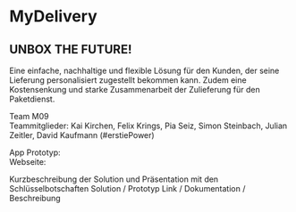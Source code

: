 <h1>MyDelivery</h1>

<h2>UNBOX THE FUTURE!</h2>

<p>Eine einfache, nachhaltige und flexible Lösung für den Kunden, der seine Lieferung personalisiert zugestellt bekommen kann. Zudem eine Kostensenkung und starke Zusammenarbeit der Zulieferung für den Paketdienst.</p>

<p>Team M09 <br>
Teammitglieder: Kai Kirchen, Felix Krings, Pia Seiz, Simon Steinbach, Julian Zeitler, David Kaufmann (#erstiePower)</p>

<p>App Prototyp: <br>
Webseite: <br>
</p>

Kurzbeschreibung der Solution und Präsentation mit den Schlüsselbotschaften
Solution / Prototyp Link / Dokumentation / Beschreibung
